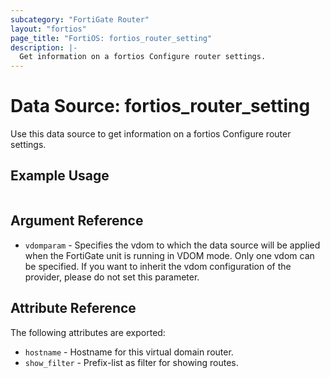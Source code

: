 ```yaml
---
subcategory: "FortiGate Router"
layout: "fortios"
page_title: "FortiOS: fortios_router_setting"
description: |-
  Get information on a fortios Configure router settings.
---
```


# Data Source: fortios_router_setting
Use this data source to get information on a fortios Configure router settings.


## Example Usage

```hcl

```

## Argument Reference

* `vdomparam` - Specifies the vdom to which the data source will be applied when the FortiGate unit is running in VDOM mode. Only one vdom can be specified. If you want to inherit the vdom configuration of the provider, please do not set this parameter.

## Attribute Reference

The following attributes are exported:

* `hostname` - Hostname for this virtual domain router.
* `show_filter` - Prefix-list as filter for showing routes.
